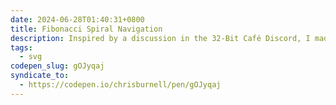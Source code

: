 ```yaml
---
date: 2024-06-28T01:40:31+0800
title: Fibonacci Spiral Navigation
description: Inspired by a discussion in the 32-Bit Café Discord, I made this Navigation using the paths of a Fibonacci spiral in SVG
tags:
  - svg
codepen_slug: gOJyqaj
syndicate_to:
  - https://codepen.io/chrisburnell/pen/gOJyqaj
---
```


<c-codepen slug="{{ codepen_slug }}" height="750"></c-codepen>
